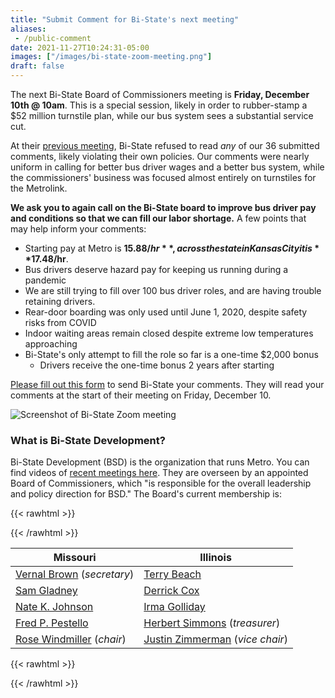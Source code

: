 ```yaml
---
title: "Submit Comment for Bi-State's next meeting"
aliases:
 - /public-comment
date: 2021-11-27T10:24:31-05:00
images: ["/images/bi-state-zoom-meeting.png"]
draft: false
---
```


The next Bi-State Board of Commissioners meeting is **Friday, December 10th @ 10am**. This is a special session, likely in order to rubber-stamp a $52 million turnstile plan, while our bus system sees a substantial service cut. <!--more--> 

At their [previous meeting](/rider-info/bi-state/2021-11-19-meeting), Bi-State refused to read *any* of our 36 submitted comments, likely violating their own policies. Our comments were nearly uniform in calling for better bus driver wages and a better bus system, while the commissioners' business was focused almost entirely on turnstiles for the Metrolink.

**We ask you to again call on the Bi-State board to improve bus driver pay and conditions so that we can fill our labor shortage.** A few points that may help inform your comments:

* Starting pay at Metro is **$15.88/hr**, across the state in Kansas City it is **$17.48/hr**. 
* Bus drivers deserve hazard pay for keeping us running during a pandemic
* We are still trying to fill over 100 bus driver roles, and are having trouble retaining drivers.
* Rear-door boarding was only used until June 1, 2020, despite safety risks from COVID
* Indoor waiting areas remain closed despite extreme low temperatures approaching
* Bi-State's only attempt to fill the role so far is a one-time $2,000 bonus 
    * Drivers receive the one-time bonus 2 years after starting 

[Please fill out this form](https://www.bistatedev.org/public-meetings/public-comment-form/) to send Bi-State your comments. They will read your comments at the start of their meeting on Friday, December 10.

![Screenshot of Bi-State Zoom meeting](/images/bi-state-zoom-meeting.png)

### What is Bi-State Development?
Bi-State Development (BSD) is the organization that runs Metro. You can find videos of [recent meetings here](https://www.youtube.com/user/MetroStLouisTransit). They are overseen by an appointed Board of Commissioners, which "is responsible for the overall leadership and policy direction for BSD." The Board's current membership is:

{{< rawhtml >}}
<div class="CenteredTable">
{{< /rawhtml >}}

|  Missouri  |  Illinois |
|------------|-----------|
| [Vernal Brown](https://www.bistatedev.org/?team=vernal-brown) (*secretary*) | [Terry Beach](https://www.bistatedev.org/?team=terry-beach) |
| [Sam Gladney](https://www.bistatedev.org/?team=sam-gladney) | [Derrick Cox](https://www.bistatedev.org/?team=derrick-cox) |
| [Nate K. Johnson](https://www.bistatedev.org/?team=nate-k-johnson) | [Irma Golliday](https://www.bistatedev.org/?team=irma-golliday) |
| [Fred P. Pestello](https://www.bistatedev.org/?team=fred-p-pestello) | [Herbert Simmons](https://www.bistatedev.org/?team=herbert-simmons) (*treasurer*) | 
| [Rose Windmiller](https://www.bistatedev.org/?team=rose-windmiller) (*chair*) | [Justin Zimmerman](https://www.bistatedev.org/?team=justin-zimmerman) (*vice chair*) |

{{< rawhtml >}}
</div>
{{< /rawhtml >}}